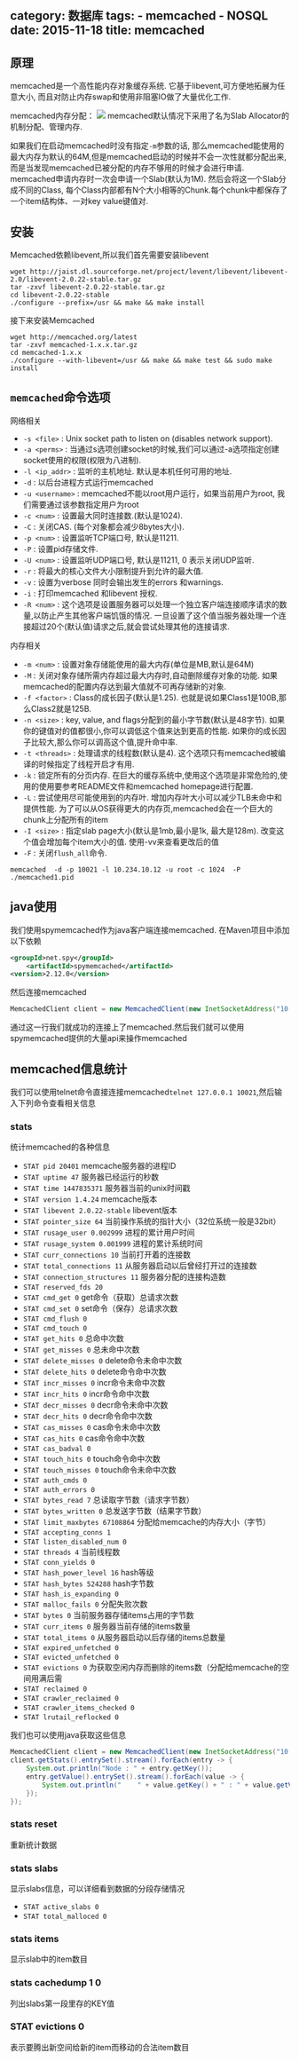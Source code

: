 category: 数据库
tags: 
	- memcached
	- NOSQL
date: 2015-11-18
title: memcached
---
## 原理
memcached是一个高性能内存对象缓存系统. 它基于libevent,可方便地拓展为任意大小, 而且对防止内存swap和使用非阻塞IO做了大量优化工作.

memcached内存分配：
![](https://raw.githubusercontent.com/ming15/blog-website/images/memcached/20120314163538_438.png)
memcached默认情况下采用了名为Slab Allocator的机制分配、管理内存. 

如果我们在启动memcached时没有指定`-m`参数的话, 那么memcached能使用的最大内存为默认的64M,但是memcached启动的时候并不会一次性就都分配出来,而是当发现memcached已被分配的内存不够用的时候才会进行申请. memcached申请内存时一次会申请一个Slab(默认为1M). 然后会将这一个Slab分成不同的Class, 每个Class内部都有N个大小相等的Chunk.每个chunk中都保存了一个item结构体、一对key value键值对.


	   
## 安装
Memcached依赖libevent,所以我们首先需要安装libevent
```
wget http://jaist.dl.sourceforge.net/project/levent/libevent/libevent-2.0/libevent-2.0.22-stable.tar.gz
tar -zxvf libevent-2.0.22-stable.tar.gz
cd libevent-2.0.22-stable
./configure --prefix=/usr && make && make install
```
接下来安装Memcached
```
wget http://memcached.org/latest
tar -zxvf memcached-1.x.x.tar.gz
cd memcached-1.x.x
./configure --with-libevent=/usr && make && make test && sudo make install
```

## `memcached`命令选项 

网络相关
* `-s <file>` : Unix socket path to listen on (disables network support).
* `-a <perms>` : 当通过s选项创建socket的时候,我们可以通过-a选项指定创建socket使用的权限(权限为八进制).
* `-l <ip_addr>` : 监听的主机地址. 默认是本机任何可用的地址. 
* `-d` : 以后台进程方式运行memcached
* `-u <username>` : memcached不能以root用户运行，如果当前用户为root, 我们需要通过该参数指定用户为root
* `-c <num>` : 设置最大同时连接数.(默认是1024).
* `-C` : 关闭CAS. (每个对象都会减少8bytes大小).
* `-p <num>` : 设置监听TCP端口号, 默认是11211.
* `-P` : 设置pid存储文件.
* `-U <num>` : 设置监听UDP端口号, 默认是11211, 0 表示关闭UDP监听.
* `-r` : 将最大的核心文件大小限制提升到允许的最大值.
* `-v` : 设置为verbose 同时会输出发生的errors 和warnings.
* `-i` : 打印memcached 和libevent 授权.
* `-R <num>` : 这个选项是设置服务器可以处理一个独立客户端连接顺序请求的数量,以防止产生其他客户端饥饿的情况. 一旦设置了这个值当服务器处理一个连接超过20个(默认值)请求之后,就会尝试处理其他的连接请求.

内存相关
* `-m <num>` : 设置对象存储能使用的最大内存(单位是MB,默认是64M)
* `-M` : 关闭对象存储所需内存超过最大内存时,自动删除缓存对象的功能. 如果memcached的配置内存达到最大值就不可再存储新的对象.
* `-f <factor>` : Class的成长因子(默认是1.25). 也就是说如果Class1是100B,那么Class2就是125B.
* `-n <size>` : key, value, and flags分配到的最小字节数(默认是48字节). 如果你的键值对的值都很小,你可以调低这个值来达到更高的性能. 如果你的成长因子比较大,那么你可以调高这个值,提升命中率.
* `-t <threads>` : 处理请求的线程数(默认是4). 这个选项只有memcached被编译的时候指定了线程开启才有用.
* `-k` : 锁定所有的分页内存. 在巨大的缓存系统中,使用这个选项是非常危险的,使用的使用要参考README文件和memcached homepage进行配置.
* `-L` : 尝试使用尽可能使用到的内存叶. 增加内存叶大小可以减少TLB未命中和提供性能. 为了可以从OS获得更大的内存页,memcached会在一个巨大的chunk上分配所有的item
* `-I <size>` : 指定slab page大小(默认是1mb,最小是1k, 最大是128m). 改变这个值会增加每个item大小的值.  使用-vv来查看更改后的值
* `-F` : 关闭`flush_all`命令. 

```
memcached  -d -p 10021 -l 10.234.10.12 -u root -c 1024  -P ./memcached1.pid
```

## java使用
我们使用spymemcached作为java客户端连接memcached. 在Maven项目中添加以下依赖
```xml
<groupId>net.spy</groupId>
	<artifactId>spymemcached</artifactId>
<version>2.12.0</version>
```
然后连接memcached
```java
MemcachedClient client = new MemcachedClient(new InetSocketAddress("10.234.10.12", 10021));
```
通过这一行我们就成功的连接上了memcached.然后我们就可以使用spymemcached提供的大量api来操作memcached

## memcached信息统计
我们可以使用telnet命令直接连接memcached`telnet 127.0.0.1 10021`,然后输入下列命令查看相关信息

### stats
统计memcached的各种信息 
* `STAT pid 20401` memcache服务器的进程ID
* `STAT uptime 47`  服务器已经运行的秒数 
* `STAT time 1447835371` 服务器当前的unix时间戳 
* `STAT version 1.4.24`  memcache版本 
* `STAT libevent 2.0.22-stable` libevent版本
* `STAT pointer_size 64` 当前操作系统的指针大小（32位系统一般是32bit）
* `STAT rusage_user 0.002999` 进程的累计用户时间
* `STAT rusage_system 0.001999` 进程的累计系统时间
* `STAT curr_connections 10` 当前打开着的连接数 
* `STAT total_connections 11` 从服务器启动以后曾经打开过的连接数 
* `STAT connection_structures 11` 服务器分配的连接构造数
* `STAT reserved_fds 20`
* `STAT cmd_get 0`  get命令（获取）总请求次数
* `STAT cmd_set 0`  set命令（保存）总请求次数 
* `STAT cmd_flush 0`
* `STAT cmd_touch 0`
* `STAT get_hits 0`  总命中次数 
* `STAT get_misses 0` 总未命中次数 
* `STAT delete_misses 0` delete命令未命中次数
* `STAT delete_hits 0`  delete命令命中次数
* `STAT incr_misses 0`  incr命令未命中次数
* `STAT incr_hits 0`  incr命令命中次数
* `STAT decr_misses 0`  decr命令未命中次数
* `STAT decr_hits 0`  decr命令命中次数
* `STAT cas_misses 0`  cas命令未命中次数
* `STAT cas_hits 0`  cas命令命中次数
* `STAT cas_badval 0`
* `STAT touch_hits 0`  touch命令命中次数
* `STAT touch_misses 0`  touch命令未命中次数
* `STAT auth_cmds 0`
* `STAT auth_errors 0`
* `STAT bytes_read 7` 总读取字节数（请求字节数） 
* `STAT bytes_written 0` 总发送字节数（结果字节数） 
* `STAT limit_maxbytes 67108864`   分配给memcache的内存大小（字节）
* `STAT accepting_conns 1`
* `STAT listen_disabled_num 0`
* `STAT threads 4`     当前线程数 
* `STAT conn_yields 0`
* `STAT hash_power_level 16`  hash等级
* `STAT hash_bytes 524288`  hash字节数
* `STAT hash_is_expanding 0`    
* `STAT malloc_fails 0`  分配失败次数
* `STAT bytes 0`   当前服务器存储items占用的字节数 
* `STAT curr_items 0` 服务器当前存储的items数量 
* `STAT total_items 0` 从服务器启动以后存储的items总数量 
* `STAT expired_unfetched 0`
* `STAT evicted_unfetched 0`
* `STAT evictions 0` 为获取空闲内存而删除的items数（分配给memcache的空间用满后需 
* `STAT reclaimed 0`
* `STAT crawler_reclaimed 0`
* `STAT crawler_items_checked 0`
* `STAT lrutail_reflocked 0`

我们也可以使用java获取这些信息
```java
MemcachedClient client = new MemcachedClient(new InetSocketAddress("10.234.10.12", 10021));
client.getStats().entrySet().stream().forEach(entry -> {
	System.out.println("Node : " + entry.getKey());
	entry.getValue().entrySet().stream().forEach(value -> {
		System.out.println("    " + value.getKey() + " : " + value.getValue());
	});
});
```

### stats reset
重新统计数据 

### stats slabs
显示slabs信息，可以详细看到数据的分段存储情况 
* `STAT active_slabs 0`
* `STAT total_malloced 0`

### stats items
显示slab中的item数目 

### stats cachedump 1 0
列出slabs第一段里存的KEY值 


### STAT evictions 0
表示要腾出新空间给新的item而移动的合法item数目 